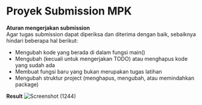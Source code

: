 # Proyek Submission MPK 

**Aturan mengerjakan submission**<br>
Agar tugas submission dapat diperiksa dan diterima dengan baik, sebaiknya hindari beberapa hal berikut:

- Mengubah kode yang berada di dalam fungsi main()
- Mengubah (kecuali untuk mengerjakan TODO) atau menghapus kode yang sudah ada
- Membuat fungsi baru yang bukan merupakan tugas latihan
- Mengubah struktur project (menghapus, mengubah, atau memindahkan package)
  
**Result**
![Screenshot (1244)](https://github.com/AdityaIza/Kotlin-Proyek/assets/159633841/b6438ce4-d603-4a70-bd4a-70acba29d5f4)
